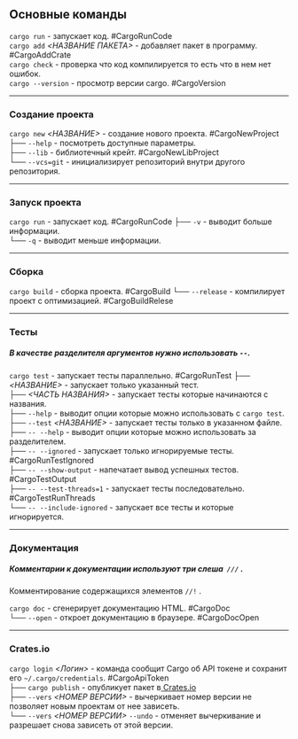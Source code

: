 ## Основные команды

`cargo run` - запускает код. #CargoRunCode  
`cargo add` _<НАЗВАНИЕ ПАКЕТА>_ - добавляет пакет в программу. #CargoAddCrate  
`cargo check` - проверка что код компилируется то есть что в нем нет ошибок.  
`cargo --version` - просмотр версии cargo. #CargoVersion  

---
### Создание проекта

`cargo new` _<НАЗВАНИЕ>_ - создание нового проекта. #CargoNewProject  
 ├── `--help` - посмотреть доступные параметры.  
 ├── `--lib` - библиотечный крейт. #CargoNewLibProject  
 └── `--vcs=git` - инициализирует репозиторий внутри другого репозитория.  

---
### Запуск проекта

`cargo run` - запускает код.  #CargoRunCode
├── `-v` - выводит больше информации.  
└── `-q` - выводит меньше информации.  

---
### Сборка

`cargo build` - сборка проекта. #CargoBuild
└── `--release` - компилирует проект с оптимизацией. #CargoBuildRelese  

---
### Тесты

#####  В качестве разделителя аргументов нужно использовать `--`.

`cargo test` - запускает тесты параллельно. #CargoRunTest 
 ├──  _<НАЗВАНИЕ>_ - запускает только указанный тест.  
 ├──  _<ЧАСТЬ НАЗВАНИЯ>_  - запускает тесты которые начинаются c названия.  
 ├── `--help`  - выводит опции которые можно использовать с `cargo test`.  
 ├── `--test`  _<НАЗВАНИЕ>_ - запускает тесты только в указанном файле.  
 ├── `-- --help` - выводит опции которые можно использовать за разделителем.  
 ├── `-- --ignored` - запускает только игнорируемые тесты. #CargoRunTestIgnored  
 ├── `-- --show-output` - напечатает вывод успешных тестов. #CargoTestOutput  
 ├── `-- --test-threads=1` - запускает тесты последовательно. #CargoTestRunThreads  
 └── `-- --include-ignored` - запускает все тесты и которые игнорируется.

--- 
### Документация
##### Комментарии к документации используют три слеша  `///` .
Комментирование содержащихся элементов  `//!` . 

`cargo doc` - сгенерирует документацию HTML. #CargoDoc  
 └── `--open` - откроет документацию в браузере. #CargoDocOpen  

---
### Crates.io

`cargo login` _<Логин>_ - команда сообщит Cargo об API токене и сохранит его `~/.cargo/credentials`. #CargoApiToken  
 ├── `cargo publish` - опубликует пакет в[ Crates.io](https://crates.io/)  
 ├── `--vers` _<НОМЕР ВЕРСИИ>_ - вычеркивает номер версии не позволяет новым проектам от нее зависеть.  
 └── `--vers` _<НОМЕР ВЕРСИИ>_ `--undo` - отменяет вычеркивание и разрешает снова зависеть от этой версии.